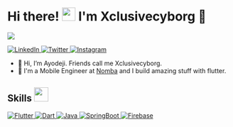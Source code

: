 <h1> Hi there! <img src = "https://raw.githubusercontent.com/MartinHeinz/MartinHeinz/master/wave.gif" width = 30px> I'm Xclusivecyborg 🦁</h1>
<p align='center'>
</p>

<p>
  <a href="https://github.com/DenverCoder1/readme-typing-svg"><img src="https://readme-typing-svg.herokuapp.com?&font=IBM+Plex+Sans&color=abcde&size=22&lines=Welcome+to+my+GitHub+Profile!;I+am+a+child+of+GOD;I+am+a+Mobile+Engineer;I+dance+when+I'm+not+coding" /></a>
</p>

   <a href="https://www.linkedin.com/in/ayodeji-ogundairo-a5b4a6201/" target="_blank">
    <img alt="LinkedIn" src="https://img.shields.io/badge/LinkedIn-0077B5?style=for-the-badge&logo=linkedin&logoColor=white">
  </a>   
   <a href="https://www.twitter.com/xclusivecyborg" target="_blank">
    <img alt="Twitter" src="https://img.shields.io/badge/Twitter-20BEFF?style=for-the-badge&logo=twitter&logoColor=white">
  </a>  
  <a href="https://www.instagram.com/xclusivecyborg" target="_blank">
    <img alt="Instagram" src="https://img.shields.io/badge/Instagram-C13584?style=for-the-badge&logo=instagram&logoColor=white">
  </a>  

- 👋 Hi, I’m Ayodeji. Friends call me Xclusivecyborg.
- 💼 I'm a Mobile Engineer at [Nomba](https://nomba.com/) and I build amazing stuff with flutter.

<h2> Skills <img src = "https://media2.giphy.com/media/QssGEmpkyEOhBCb7e1/giphy.gif?cid=ecf05e47a0n3gi1bfqntqmob8g9aid1oyj2wr3ds3mg700bl&rid=giphy.gif" width = 32px> </h2>
<a href="https://www.flutter.dev" target="_blank"> 
    <img alt="Flutter" src="https://img.shields.io/badge/Flutter-08589c?style=for-the-badge&logo=flutter&logoColor=white">
  </a>
   <a href="https://dart.dev/" target="_blank">
    <img alt="Dart" src="https://img.shields.io/badge/Dart-F37626.svg?&style=for-the-badge&logo=dart&logoColor=white">
  </a>
  
   <a href="https://www.java.com/" target="_blank">
    <img alt="Java" src="https://img.shields.io/badge/Java-ED8B00?style=for-the-badge&logo=openjdk&logoColor=white">
  </a>
  
   <a href="https://www.spring.io/" target="_blank">
    <img alt="SpringBoot" src="https://img.shields.io/badge/SpringBoot-6DB33F?style=flat-square&logo=Spring&logoColor=white">
  </a>
<a href="https://www.firebase.dev/"><img alt="Firebase" src="https://img.shields.io/badge/Firebase-430098?style=for-the-badge&logo=firebase&logoColor=white"></a>
